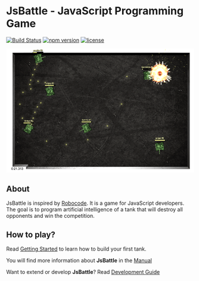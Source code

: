 # JsBattle - JavaScript Programming Game

[![Build Status](https://travis-ci.org/jamro/jsbattle.svg?branch=master)](https://travis-ci.org/jamro/jsbattle)
[![npm version](https://badge.fury.io/js/jsbattle.svg)](https://badge.fury.io/js/jsbattle)
[![license](https://img.shields.io/github/license/jamro/jsbattle.svg)](https://opensource.org/licenses/MIT)

![alt text](img/screenshot.png)

## About
JsBattle is inspired by [Robocode](http://robocode.sourceforge.net/). It is a game for JavaScript developers. The goal is to program artificial intelligence of a tank that will destroy all opponents and win the competition.

## How to play?

Read [Getting Started](getting_started.md) to learn how to build your first tank.

You will find more information about **JsBattle** in the [Manual](/docs/manual/README.md)

Want to extend or develop **JsBattle**? Read [Development Guide](/docs/dev_guide/README.md)

